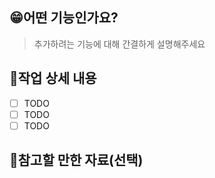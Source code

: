 ## 😁어떤 기능인가요?

> 추가하려는 기능에 대해 간결하게 설명해주세요
## 📝작업 상세 내용

- [ ] TODO
- [ ] TODO
- [ ] TODO

## 📄참고할 만한 자료(선택)